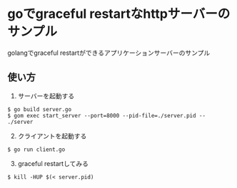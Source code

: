 # goでgraceful restartなhttpサーバーのサンプル

golangでgraceful restartができるアプリケーションサーバーのサンプル


## 使い方

1. サーバーを起動する

```
$ go build server.go
$ gom exec start_server --port=8000 --pid-file=./server.pid -- ./server
```

2. クライアントを起動する

```
$ go run client.go
```

3. graceful restartしてみる

```
$ kill -HUP $(< server.pid)
```
